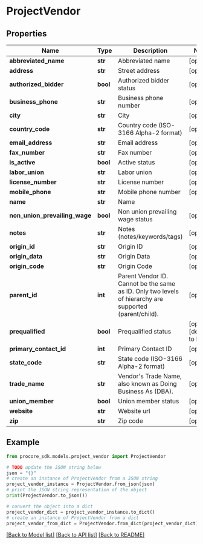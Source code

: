 # ProjectVendor


## Properties

Name | Type | Description | Notes
------------ | ------------- | ------------- | -------------
**abbreviated_name** | **str** | Abbreviated name | [optional] 
**address** | **str** | Street address | [optional] 
**authorized_bidder** | **bool** | Authorized bidder status | [optional] 
**business_phone** | **str** | Business phone number | [optional] 
**city** | **str** | City | [optional] 
**country_code** | **str** | Country code (ISO-3166 Alpha-2 format) | [optional] 
**email_address** | **str** | Email address | [optional] 
**fax_number** | **str** | Fax number | [optional] 
**is_active** | **bool** | Active status | [optional] 
**labor_union** | **str** | Labor union | [optional] 
**license_number** | **str** | License number | [optional] 
**mobile_phone** | **str** | Mobile phone number | [optional] 
**name** | **str** | Name | 
**non_union_prevailing_wage** | **bool** | Non union prevailing wage status | [optional] 
**notes** | **str** | Notes (notes/keywords/tags) | [optional] 
**origin_id** | **str** | Origin ID | [optional] 
**origin_data** | **str** | Origin Data | [optional] 
**origin_code** | **str** | Origin Code | [optional] 
**parent_id** | **int** | Parent Vendor ID. Cannot be the same as ID. Only two levels of hierarchy are supported (parent/child). | [optional] 
**prequalified** | **bool** | Prequalified status | [optional] [default to False]
**primary_contact_id** | **int** | Primary Contact ID | [optional] 
**state_code** | **str** | State code (ISO-3166 Alpha-2 format) | [optional] 
**trade_name** | **str** | Vendor&#39;s Trade Name, also known as Doing Business As (DBA). | [optional] 
**union_member** | **bool** | Union member status | [optional] 
**website** | **str** | Website url | [optional] 
**zip** | **str** | Zip code | [optional] 

## Example

```python
from procore_sdk.models.project_vendor import ProjectVendor

# TODO update the JSON string below
json = "{}"
# create an instance of ProjectVendor from a JSON string
project_vendor_instance = ProjectVendor.from_json(json)
# print the JSON string representation of the object
print(ProjectVendor.to_json())

# convert the object into a dict
project_vendor_dict = project_vendor_instance.to_dict()
# create an instance of ProjectVendor from a dict
project_vendor_from_dict = ProjectVendor.from_dict(project_vendor_dict)
```
[[Back to Model list]](../README.md#documentation-for-models) [[Back to API list]](../README.md#documentation-for-api-endpoints) [[Back to README]](../README.md)


